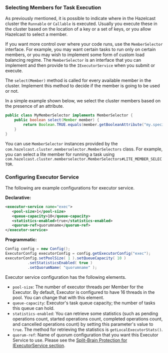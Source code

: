 
### Selecting Members for Task Execution

As previously mentioned, it is possible to indicate where in the Hazelcast cluster the `Runnable` or `Callable` is executed. Usually you execute these in the cluster based on the location of a key or a set of keys, or you allow Hazelcast to select a member.

If you want more control over where your code runs, use the `MemberSelector` interface. For example, you may want certain tasks to run only on certain members, or you may wish to implement some form of custom load balancing regime.  The `MemberSelector` is an interface that you can implement and then provide to the `IExecutorService` when you submit or execute.

The `select(Member)` method is called for every available member in the cluster. Implement this method to decide if the member is going to be used or not.

In a simple example shown below, we select the cluster members based on the presence of an attribute.

```java
public class MyMemberSelector implements MemberSelector {
    public boolean select(Member member) {
        return Boolean.TRUE.equals(member.getBooleanAttribute("my.special.executor"));
    }
}
```

You can use `MemberSelector` instances provided by the `com.hazelcast.cluster.memberselector.MemberSelectors` class. For example, you can select a lite member for running a task using `com.hazelcast.cluster.memberselector.MemberSelectors#LITE_MEMBER_SELECTOR`.



### Configuring Executor Service

The following are example configurations for executor service.

**Declarative:**

```xml
<executor-service name="exec">
   <pool-size>1</pool-size>
   <queue-capacity>10</queue-capacity>
   <statistics-enabled>true</statistics-enabled>
   <quorum-ref>quorumname</quorum-ref>
</executor-service>
```

**Programmatic:**

```java
Config config = new Config();
ExecutorConfig executorConfig = config.getExecutorConfig("exec");
executorConfig.setPoolSize( 1 ).setQueueCapacity( 10 )
          .setStatisticsEnabled( true )
          .setQuorumName( "quorumname" );
```

Executor service configuration has the following elements.

- `pool-size`: The number of executor threads per Member for the Executor. By default, Executor is configured to have 16 threads in the pool. You can change that with this element.
- `queue-capacity`: Executor's task queue capacity; the number of tasks this queue can hold.
- `statistics-enabled`: You can retrieve some statistics (such as pending operations count, started operations count, completed operations count, and cancelled operations count) by setting this parameter's value to `true`. The method for retrieving the statistics is `getLocalExecutorStats()`.
- `quorum-ref`: Name of quorum configuration that you want this Executor Service to use. Please see the [Split-Brain Protection for IExecutorService section](#split-brain-protection-for-iexecutorservice).







